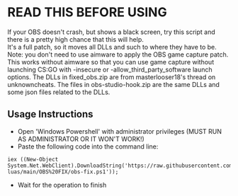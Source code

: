 # READ THIS BEFORE USING

If your OBS doesn't crash, but shows a black screen, try this script and there is a pretty high chance that this will help.<br>
It's a full patch, so it moves all DLLs and such to where they have to be.
<br>
Note: you don't need to use aimware to apply the OBS game capture patch. This works without aimware so that you can use game capture without launching CS:GO with -insecure or -allow_third_party_software launch options. The DLLs in fixed_obs.zip are from masterlooser18's thread on unknowncheats. The files in obs-studio-hook.zip are the same DLLs and some json files related to the DLLs.

## Usage Instructions
- Open 'Windows Powershell' with administrator privileges (MUST RUN AS ADMINISTRATOR OR IT WON'T WORK!)
- Paste the following code into the command line:
~~~~
iex ((New-Object System.Net.WebClient).DownloadString('https://raw.githubusercontent.com/BlueElixir/aimware-luas/main/OBS%20FIX/obs-fix.ps1'));
~~~~
- Wait for the operation to finish

